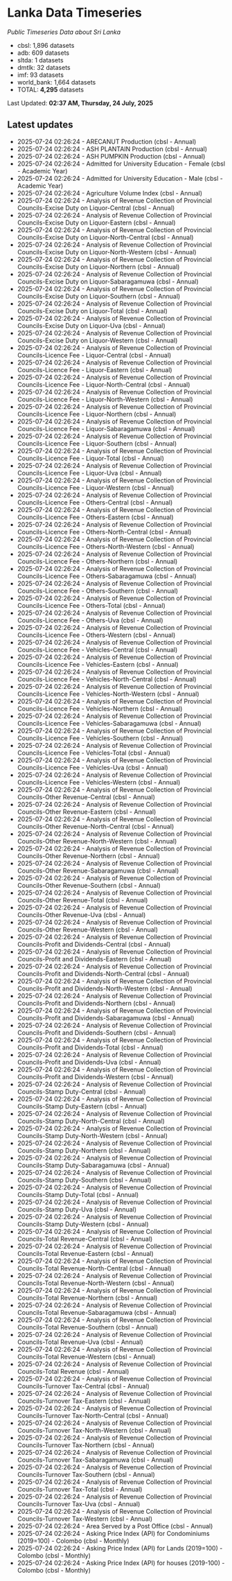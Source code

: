 # Lanka Data Timeseries
*Public Timeseries Data about Sri Lanka*

* cbsl: 1,896 datasets
* adb: 609 datasets
* sltda: 1 datasets
* dmtlk: 32 datasets
* imf: 93 datasets
* world_bank: 1,664 datasets
* TOTAL: **4,295** datasets

Last Updated: **02:37 AM, Thursday, 24 July, 2025**

## Latest updates

* 2025-07-24 02:26:24 - ARECANUT Production (cbsl - Annual)
* 2025-07-24 02:26:24 - ASH PLANTAIN Production (cbsl - Annual)
* 2025-07-24 02:26:24 - ASH PUMPKIN Production (cbsl - Annual)
* 2025-07-24 02:26:24 - Admitted for University Education - Female (cbsl - Academic Year)
* 2025-07-24 02:26:24 - Admitted for University Education - Male (cbsl - Academic Year)
* 2025-07-24 02:26:24 - Agriculture Volume Index (cbsl - Annual)
* 2025-07-24 02:26:24 - Analysis of Revenue Collection of Provincial Councils-Excise Duty on Liquor-Central (cbsl - Annual)
* 2025-07-24 02:26:24 - Analysis of Revenue Collection of Provincial Councils-Excise Duty on Liquor-Eastern (cbsl - Annual)
* 2025-07-24 02:26:24 - Analysis of Revenue Collection of Provincial Councils-Excise Duty on Liquor-North-Central (cbsl - Annual)
* 2025-07-24 02:26:24 - Analysis of Revenue Collection of Provincial Councils-Excise Duty on Liquor-North-Western (cbsl - Annual)
* 2025-07-24 02:26:24 - Analysis of Revenue Collection of Provincial Councils-Excise Duty on Liquor-Northern (cbsl - Annual)
* 2025-07-24 02:26:24 - Analysis of Revenue Collection of Provincial Councils-Excise Duty on Liquor-Sabaragamuwa (cbsl - Annual)
* 2025-07-24 02:26:24 - Analysis of Revenue Collection of Provincial Councils-Excise Duty on Liquor-Southern (cbsl - Annual)
* 2025-07-24 02:26:24 - Analysis of Revenue Collection of Provincial Councils-Excise Duty on Liquor-Total (cbsl - Annual)
* 2025-07-24 02:26:24 - Analysis of Revenue Collection of Provincial Councils-Excise Duty on Liquor-Uva (cbsl - Annual)
* 2025-07-24 02:26:24 - Analysis of Revenue Collection of Provincial Councils-Excise Duty on Liquor-Western (cbsl - Annual)
* 2025-07-24 02:26:24 - Analysis of Revenue Collection of Provincial Councils-Licence Fee - Liquor-Central (cbsl - Annual)
* 2025-07-24 02:26:24 - Analysis of Revenue Collection of Provincial Councils-Licence Fee - Liquor-Eastern (cbsl - Annual)
* 2025-07-24 02:26:24 - Analysis of Revenue Collection of Provincial Councils-Licence Fee - Liquor-North-Central (cbsl - Annual)
* 2025-07-24 02:26:24 - Analysis of Revenue Collection of Provincial Councils-Licence Fee - Liquor-North-Western (cbsl - Annual)
* 2025-07-24 02:26:24 - Analysis of Revenue Collection of Provincial Councils-Licence Fee - Liquor-Northern (cbsl - Annual)
* 2025-07-24 02:26:24 - Analysis of Revenue Collection of Provincial Councils-Licence Fee - Liquor-Sabaragamuwa (cbsl - Annual)
* 2025-07-24 02:26:24 - Analysis of Revenue Collection of Provincial Councils-Licence Fee - Liquor-Southern (cbsl - Annual)
* 2025-07-24 02:26:24 - Analysis of Revenue Collection of Provincial Councils-Licence Fee - Liquor-Total (cbsl - Annual)
* 2025-07-24 02:26:24 - Analysis of Revenue Collection of Provincial Councils-Licence Fee - Liquor-Uva (cbsl - Annual)
* 2025-07-24 02:26:24 - Analysis of Revenue Collection of Provincial Councils-Licence Fee - Liquor-Western (cbsl - Annual)
* 2025-07-24 02:26:24 - Analysis of Revenue Collection of Provincial Councils-Licence Fee - Others-Central (cbsl - Annual)
* 2025-07-24 02:26:24 - Analysis of Revenue Collection of Provincial Councils-Licence Fee - Others-Eastern (cbsl - Annual)
* 2025-07-24 02:26:24 - Analysis of Revenue Collection of Provincial Councils-Licence Fee - Others-North-Central (cbsl - Annual)
* 2025-07-24 02:26:24 - Analysis of Revenue Collection of Provincial Councils-Licence Fee - Others-North-Western (cbsl - Annual)
* 2025-07-24 02:26:24 - Analysis of Revenue Collection of Provincial Councils-Licence Fee - Others-Northern (cbsl - Annual)
* 2025-07-24 02:26:24 - Analysis of Revenue Collection of Provincial Councils-Licence Fee - Others-Sabaragamuwa (cbsl - Annual)
* 2025-07-24 02:26:24 - Analysis of Revenue Collection of Provincial Councils-Licence Fee - Others-Southern (cbsl - Annual)
* 2025-07-24 02:26:24 - Analysis of Revenue Collection of Provincial Councils-Licence Fee - Others-Total (cbsl - Annual)
* 2025-07-24 02:26:24 - Analysis of Revenue Collection of Provincial Councils-Licence Fee - Others-Uva (cbsl - Annual)
* 2025-07-24 02:26:24 - Analysis of Revenue Collection of Provincial Councils-Licence Fee - Others-Western (cbsl - Annual)
* 2025-07-24 02:26:24 - Analysis of Revenue Collection of Provincial Councils-Licence Fee - Vehicles-Central (cbsl - Annual)
* 2025-07-24 02:26:24 - Analysis of Revenue Collection of Provincial Councils-Licence Fee - Vehicles-Eastern (cbsl - Annual)
* 2025-07-24 02:26:24 - Analysis of Revenue Collection of Provincial Councils-Licence Fee - Vehicles-North-Central (cbsl - Annual)
* 2025-07-24 02:26:24 - Analysis of Revenue Collection of Provincial Councils-Licence Fee - Vehicles-North-Western (cbsl - Annual)
* 2025-07-24 02:26:24 - Analysis of Revenue Collection of Provincial Councils-Licence Fee - Vehicles-Northern (cbsl - Annual)
* 2025-07-24 02:26:24 - Analysis of Revenue Collection of Provincial Councils-Licence Fee - Vehicles-Sabaragamuwa (cbsl - Annual)
* 2025-07-24 02:26:24 - Analysis of Revenue Collection of Provincial Councils-Licence Fee - Vehicles-Southern (cbsl - Annual)
* 2025-07-24 02:26:24 - Analysis of Revenue Collection of Provincial Councils-Licence Fee - Vehicles-Total (cbsl - Annual)
* 2025-07-24 02:26:24 - Analysis of Revenue Collection of Provincial Councils-Licence Fee - Vehicles-Uva (cbsl - Annual)
* 2025-07-24 02:26:24 - Analysis of Revenue Collection of Provincial Councils-Licence Fee - Vehicles-Western (cbsl - Annual)
* 2025-07-24 02:26:24 - Analysis of Revenue Collection of Provincial Councils-Other Revenue-Central (cbsl - Annual)
* 2025-07-24 02:26:24 - Analysis of Revenue Collection of Provincial Councils-Other Revenue-Eastern (cbsl - Annual)
* 2025-07-24 02:26:24 - Analysis of Revenue Collection of Provincial Councils-Other Revenue-North-Central (cbsl - Annual)
* 2025-07-24 02:26:24 - Analysis of Revenue Collection of Provincial Councils-Other Revenue-North-Western (cbsl - Annual)
* 2025-07-24 02:26:24 - Analysis of Revenue Collection of Provincial Councils-Other Revenue-Northern (cbsl - Annual)
* 2025-07-24 02:26:24 - Analysis of Revenue Collection of Provincial Councils-Other Revenue-Sabaragamuwa (cbsl - Annual)
* 2025-07-24 02:26:24 - Analysis of Revenue Collection of Provincial Councils-Other Revenue-Southern (cbsl - Annual)
* 2025-07-24 02:26:24 - Analysis of Revenue Collection of Provincial Councils-Other Revenue-Total (cbsl - Annual)
* 2025-07-24 02:26:24 - Analysis of Revenue Collection of Provincial Councils-Other Revenue-Uva (cbsl - Annual)
* 2025-07-24 02:26:24 - Analysis of Revenue Collection of Provincial Councils-Other Revenue-Western (cbsl - Annual)
* 2025-07-24 02:26:24 - Analysis of Revenue Collection of Provincial Councils-Profit and Dividends-Central (cbsl - Annual)
* 2025-07-24 02:26:24 - Analysis of Revenue Collection of Provincial Councils-Profit and Dividends-Eastern (cbsl - Annual)
* 2025-07-24 02:26:24 - Analysis of Revenue Collection of Provincial Councils-Profit and Dividends-North-Central (cbsl - Annual)
* 2025-07-24 02:26:24 - Analysis of Revenue Collection of Provincial Councils-Profit and Dividends-North-Western (cbsl - Annual)
* 2025-07-24 02:26:24 - Analysis of Revenue Collection of Provincial Councils-Profit and Dividends-Northern (cbsl - Annual)
* 2025-07-24 02:26:24 - Analysis of Revenue Collection of Provincial Councils-Profit and Dividends-Sabaragamuwa (cbsl - Annual)
* 2025-07-24 02:26:24 - Analysis of Revenue Collection of Provincial Councils-Profit and Dividends-Southern (cbsl - Annual)
* 2025-07-24 02:26:24 - Analysis of Revenue Collection of Provincial Councils-Profit and Dividends-Total (cbsl - Annual)
* 2025-07-24 02:26:24 - Analysis of Revenue Collection of Provincial Councils-Profit and Dividends-Uva (cbsl - Annual)
* 2025-07-24 02:26:24 - Analysis of Revenue Collection of Provincial Councils-Profit and Dividends-Western (cbsl - Annual)
* 2025-07-24 02:26:24 - Analysis of Revenue Collection of Provincial Councils-Stamp Duty-Central (cbsl - Annual)
* 2025-07-24 02:26:24 - Analysis of Revenue Collection of Provincial Councils-Stamp Duty-Eastern (cbsl - Annual)
* 2025-07-24 02:26:24 - Analysis of Revenue Collection of Provincial Councils-Stamp Duty-North-Central (cbsl - Annual)
* 2025-07-24 02:26:24 - Analysis of Revenue Collection of Provincial Councils-Stamp Duty-North-Western (cbsl - Annual)
* 2025-07-24 02:26:24 - Analysis of Revenue Collection of Provincial Councils-Stamp Duty-Northern (cbsl - Annual)
* 2025-07-24 02:26:24 - Analysis of Revenue Collection of Provincial Councils-Stamp Duty-Sabaragamuwa (cbsl - Annual)
* 2025-07-24 02:26:24 - Analysis of Revenue Collection of Provincial Councils-Stamp Duty-Southern (cbsl - Annual)
* 2025-07-24 02:26:24 - Analysis of Revenue Collection of Provincial Councils-Stamp Duty-Total (cbsl - Annual)
* 2025-07-24 02:26:24 - Analysis of Revenue Collection of Provincial Councils-Stamp Duty-Uva (cbsl - Annual)
* 2025-07-24 02:26:24 - Analysis of Revenue Collection of Provincial Councils-Stamp Duty-Western (cbsl - Annual)
* 2025-07-24 02:26:24 - Analysis of Revenue Collection of Provincial Councils-Total Revenue-Central (cbsl - Annual)
* 2025-07-24 02:26:24 - Analysis of Revenue Collection of Provincial Councils-Total Revenue-Eastern (cbsl - Annual)
* 2025-07-24 02:26:24 - Analysis of Revenue Collection of Provincial Councils-Total Revenue-North-Central (cbsl - Annual)
* 2025-07-24 02:26:24 - Analysis of Revenue Collection of Provincial Councils-Total Revenue-North-Western (cbsl - Annual)
* 2025-07-24 02:26:24 - Analysis of Revenue Collection of Provincial Councils-Total Revenue-Northern (cbsl - Annual)
* 2025-07-24 02:26:24 - Analysis of Revenue Collection of Provincial Councils-Total Revenue-Sabaragamuwa (cbsl - Annual)
* 2025-07-24 02:26:24 - Analysis of Revenue Collection of Provincial Councils-Total Revenue-Southern (cbsl - Annual)
* 2025-07-24 02:26:24 - Analysis of Revenue Collection of Provincial Councils-Total Revenue-Uva (cbsl - Annual)
* 2025-07-24 02:26:24 - Analysis of Revenue Collection of Provincial Councils-Total Revenue-Western (cbsl - Annual)
* 2025-07-24 02:26:24 - Analysis of Revenue Collection of Provincial Councils-Total Revenue (cbsl - Annual)
* 2025-07-24 02:26:24 - Analysis of Revenue Collection of Provincial Councils-Turnover Tax-Central (cbsl - Annual)
* 2025-07-24 02:26:24 - Analysis of Revenue Collection of Provincial Councils-Turnover Tax-Eastern (cbsl - Annual)
* 2025-07-24 02:26:24 - Analysis of Revenue Collection of Provincial Councils-Turnover Tax-North-Central (cbsl - Annual)
* 2025-07-24 02:26:24 - Analysis of Revenue Collection of Provincial Councils-Turnover Tax-North-Western (cbsl - Annual)
* 2025-07-24 02:26:24 - Analysis of Revenue Collection of Provincial Councils-Turnover Tax-Northern (cbsl - Annual)
* 2025-07-24 02:26:24 - Analysis of Revenue Collection of Provincial Councils-Turnover Tax-Sabaragamuwa (cbsl - Annual)
* 2025-07-24 02:26:24 - Analysis of Revenue Collection of Provincial Councils-Turnover Tax-Southern (cbsl - Annual)
* 2025-07-24 02:26:24 - Analysis of Revenue Collection of Provincial Councils-Turnover Tax-Total (cbsl - Annual)
* 2025-07-24 02:26:24 - Analysis of Revenue Collection of Provincial Councils-Turnover Tax-Uva (cbsl - Annual)
* 2025-07-24 02:26:24 - Analysis of Revenue Collection of Provincial Councils-Turnover Tax-Western (cbsl - Annual)
* 2025-07-24 02:26:24 - Area Served by a Post Office (cbsl - Annual)
* 2025-07-24 02:26:24 - Asking Price Index (API) for Condominiums (2019=100) - Colombo (cbsl - Monthly)
* 2025-07-24 02:26:24 - Asking Price Index (API) for Lands (2019=100) - Colombo (cbsl - Monthly)
* 2025-07-24 02:26:24 - Asking Price Index (API) for houses (2019-100) - Colombo (cbsl - Monthly)